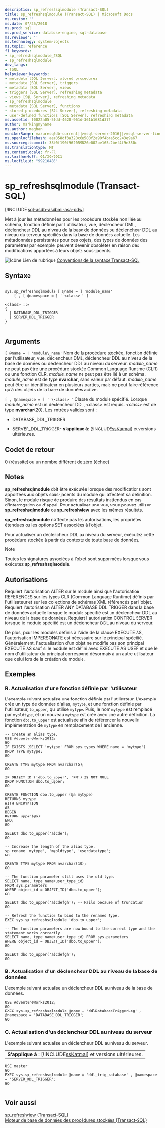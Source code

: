```yaml
---
description: sp_refreshsqlmodule (Transact-SQL)
title: sp_refreshsqlmodule (Transact-SQL) | Microsoft Docs
ms.custom: ''
ms.date: 07/25/2018
ms.prod: sql
ms.prod_service: database-engine, sql-database
ms.reviewer: ''
ms.technology: system-objects
ms.topic: reference
f1_keywords:
- sp_refreshsqlmodule_TSQL
- sp_refreshsqlmodule
dev_langs:
- TSQL
helpviewer_keywords:
- metadata [SQL Server], stored procedures
- metadata [SQL Server], triggers
- metadata [SQL Server], views
- triggers [SQL Server], refreshing metadata
- views [SQL Server], refreshing metadata
- sp_refreshsqlmodule
- metadata [SQL Server], functions
- stored procedures [SQL Server], refreshing metadata
- user-defined functions [SQL Server], refreshing metadata
ms.assetid: f0022a05-50dd-4620-961d-361b1681d375
author: markingmyname
ms.author: maghan
monikerRange: =azuresqldb-current||>=sql-server-2016||>=sql-server-linux-2017||=azuresqldb-mi-current
ms.openlocfilehash: aee058df3a328c6e580f2a90f4bca5cc243e9a67
ms.sourcegitcommit: 33f0f190f962059826e002be165a2bef4f9e350c
ms.translationtype: MT
ms.contentlocale: fr-FR
ms.lasthandoff: 01/30/2021
ms.locfileid: "99210483"
---
```

# <a name="sp_refreshsqlmodule-transact-sql"></a>sp_refreshsqlmodule (Transact-SQL)
[!INCLUDE [sql-asdb-asdbmi-asa-pdw](../../includes/applies-to-version/sql-asdb-asdbmi-asa.md)]

  Met à jour les métadonnées pour les procédure stockée non liée au schéma, fonction définie par l'utilisateur, vue, déclencheur DML, déclencheur DDL au niveau de la base de données ou déclencheur DDL au niveau du serveur spécifiés dans la base de données actuelle. Les métadonnées persistantes pour ces objets, des types de données des paramètres par exemple, peuvent devenir obsolètes en raison des modifications apportées à leurs objets sous-jacents.
  
 ![Icône Lien de rubrique](../../database-engine/configure-windows/media/topic-link.gif "Icône du lien de rubrique") [Conventions de la syntaxe Transact-SQL](../../t-sql/language-elements/transact-sql-syntax-conventions-transact-sql.md)  
  
## <a name="syntax"></a>Syntaxe  
  
```  
  
sys.sp_refreshsqlmodule [ @name = ] 'module_name'   
    [ , [ @namespace = ] ' <class> ' ]  
  
<class> ::=  
{  
  | DATABASE_DDL_TRIGGER  
  | SERVER_DDL_TRIGGER  
}  
  
```  
  
## <a name="arguments"></a>Arguments  
`[ @name = ] 'module\_name'` Nom de la procédure stockée, fonction définie par l’utilisateur, vue, déclencheur DML, déclencheur DDL au niveau de la base de données ou déclencheur DDL au niveau du serveur. *module_name* ne peut pas être une procédure stockée Common Language Runtime (CLR) ou une fonction CLR. *module_name* ne peut pas être lié à un schéma. *module_name* est de type **nvarchar**, sans valeur par défaut. *module_name* peut être un identificateur en plusieurs parties, mais ne peut faire référence qu’à des objets de la base de données active.  
  
`[ , @namespace = ] ' \<class> '` Classe du module spécifié. Lorsque *module_name* est un déclencheur DDL, \<class> est requis. *\<class>* est de type **nvarchar**(20). Les entrées valides sont :  

* DATABASE_DDL_TRIGGER

* SERVER_DDL_TRIGGER- **s’applique à**: [!INCLUDE[ssKatmai](../../includes/sskatmai-md.md)] et versions ultérieures.

## <a name="return-code-values"></a>Codet de retour  
 0 (réussite) ou un nombre différent de zéro (échec)  
  
## <a name="remarks"></a>Notes  
 **sp_refreshsqlmodule** doit être exécutée lorsque des modifications sont apportées aux objets sous-jacents du module qui affectent sa définition. Sinon, le module risque de produire des résultats inattendus en cas d'interrogation ou d'appel. Pour actualiser une vue, vous pouvez utiliser **sp_refreshsqlmodule** ou **sp_refreshview** avec les mêmes résultats.  
  
 **sp_refreshsqlmodule** n’affecte pas les autorisations, les propriétés étendues ou les options SET associées à l’objet.  
  
 Pour actualiser un déclencheur DDL au niveau du serveur, exécutez cette procédure stockée à partir du contexte de toute base de données.  
  
> [!NOTE]  
>  Toutes les signatures associées à l’objet sont supprimées lorsque vous exécutez **sp_refreshsqlmodule**.  
  
## <a name="permissions"></a>Autorisations  
 Requiert l'autorisation ALTER sur le module ainsi que l'autorisation REFERENCES sur les types CLR (Common Language Runtime) définis par l'utilisateur et sur les collections de schémas XML référencés par l'objet. Requiert l'autorisation ALTER ANY DATABASE DDL TRIGGER dans la base de données actuelle lorsque le module spécifié est un déclencheur DDL au niveau de la base de données. Requiert l'autorisation CONTROL SERVER lorsque le module spécifié est un déclencheur DDL au niveau du serveur.  
  
 De plus, pour les modules définis à l'aide de la clause EXECUTE AS, l'autorisation IMPERSONATE est nécessaire sur le principal spécifié. Généralement, l'actualisation d'un objet ne modifie pas son principal EXECUTE AS sauf si le module est défini avec EXECUTE AS USER et que le nom d'utilisateur du principal correspond désormais à un autre utilisateur que celui lors de la création du module.  
  
## <a name="examples"></a>Exemples  
  
### <a name="a-refreshing-a-user-defined-function"></a>R. Actualisation d'une fonction définie par l'utilisateur  
 L'exemple suivant actualise une fonction définie par l'utilisateur. L'exemple crée un type de données d'alias, `mytype`, et une fonction définie par l'utilisateur, `to_upper`, qui utilise `mytype`. Puis, le nom `mytype` est remplacé par `myoldtype`, et un nouveau `mytype` est créé avec une autre définition. La fonction `dbo.to_upper` est actualisée afin de référencer la nouvelle implémentation de `mytype` en remplacement de l'ancienne.  
  
```  
-- Create an alias type.  
USE AdventureWorks2012;  
GO  
IF EXISTS (SELECT 'mytype' FROM sys.types WHERE name = 'mytype')  
DROP TYPE mytype;  
GO  
  
CREATE TYPE mytype FROM nvarchar(5);  
GO  
  
IF OBJECT_ID ('dbo.to_upper', 'FN') IS NOT NULL  
DROP FUNCTION dbo.to_upper;  
GO  
  
CREATE FUNCTION dbo.to_upper (@a mytype)  
RETURNS mytype  
WITH ENCRYPTION  
AS  
BEGIN  
RETURN upper(@a)  
END;  
GO  
  
SELECT dbo.to_upper('abcde');  
GO  
  
-- Increase the length of the alias type.  
sp_rename 'mytype', 'myoldtype', 'userdatatype';  
GO  
  
CREATE TYPE mytype FROM nvarchar(10);  
GO  
  
-- The function parameter still uses the old type.  
SELECT name, type_name(user_type_id)   
FROM sys.parameters   
WHERE object_id = OBJECT_ID('dbo.to_upper');  
GO  
  
SELECT dbo.to_upper('abcdefgh'); -- Fails because of truncation  
GO  
  
-- Refresh the function to bind to the renamed type.  
EXEC sys.sp_refreshsqlmodule 'dbo.to_upper';  
  
-- The function parameters are now bound to the correct type and the statement works correctly.  
SELECT name, type_name(user_type_id) FROM sys.parameters  
WHERE object_id = OBJECT_ID('dbo.to_upper');  
GO  
  
SELECT dbo.to_upper('abcdefgh');  
GO  
```  
  
### <a name="b-refreshing-a-database-level-ddl-trigger"></a>B. Actualisation d'un déclencheur DDL au niveau de la base de données  
 L'exemple suivant actualise un déclencheur DDL au niveau de la base de données.  
  
```  
USE AdventureWorks2012;  
GO  
EXEC sys.sp_refreshsqlmodule @name = 'ddlDatabaseTriggerLog' , @namespace = 'DATABASE_DDL_TRIGGER';  
GO  
```  
  
### <a name="c-refreshing-a-server-level-ddl-trigger"></a>C. Actualisation d'un déclencheur DDL au niveau du serveur  
 L'exemple suivant actualise un déclencheur DDL au niveau du serveur.  
  
||  
|-|  
|**S’applique à** : [!INCLUDE[ssKatmai](../../includes/sskatmai-md.md)] et versions ultérieures.|  
  
```  
USE master;  
GO  
EXEC sys.sp_refreshsqlmodule @name = 'ddl_trig_database' , @namespace = 'SERVER_DDL_TRIGGER';  
GO  
  
```  
  
## <a name="see-also"></a>Voir aussi  
 [sp_refreshview &#40;Transact-SQL&#41;](../../relational-databases/system-stored-procedures/sp-refreshview-transact-sql.md)   
 [Moteur de base de données des procédures stockées &#40;Transact-SQL&#41;](../../relational-databases/system-stored-procedures/database-engine-stored-procedures-transact-sql.md)  
  
  
